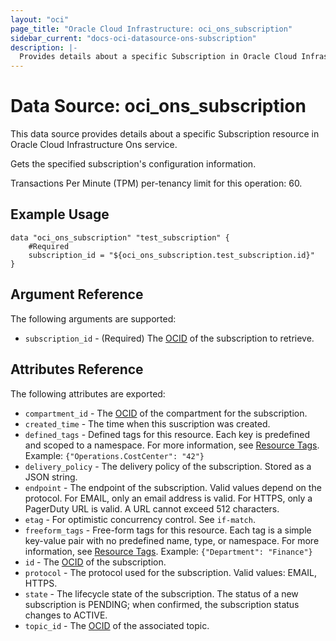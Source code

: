 ```yaml
---
layout: "oci"
page_title: "Oracle Cloud Infrastructure: oci_ons_subscription"
sidebar_current: "docs-oci-datasource-ons-subscription"
description: |-
  Provides details about a specific Subscription in Oracle Cloud Infrastructure Ons service
---
```


# Data Source: oci_ons_subscription
This data source provides details about a specific Subscription resource in Oracle Cloud Infrastructure Ons service.

Gets the specified subscription's configuration information.

Transactions Per Minute (TPM) per-tenancy limit for this operation: 60.


## Example Usage

```hcl
data "oci_ons_subscription" "test_subscription" {
	#Required
	subscription_id = "${oci_ons_subscription.test_subscription.id}"
}
```

## Argument Reference

The following arguments are supported:

* `subscription_id` - (Required) The [OCID](https://docs.cloud.oracle.com/iaas/Content/General/Concepts/identifiers.htm) of the subscription to retrieve. 


## Attributes Reference

The following attributes are exported:

* `compartment_id` - The [OCID](https://docs.cloud.oracle.com/iaas/Content/General/Concepts/identifiers.htm) of the compartment for the subscription. 
* `created_time` - The time when this suscription was created. 
* `defined_tags` - Defined tags for this resource. Each key is predefined and scoped to a namespace. For more information, see [Resource Tags](https://docs.cloud.oracle.com/iaas/Content/General/Concepts/resourcetags.htm).  Example: `{"Operations.CostCenter": "42"}` 
* `delivery_policy` - The delivery policy of the subscription. Stored as a JSON string.
* `endpoint` - The endpoint of the subscription. Valid values depend on the protocol. For EMAIL, only an email address is valid. For HTTPS, only a PagerDuty URL is valid. A URL cannot exceed 512 characters. 
* `etag` - For optimistic concurrency control. See `if-match`. 
* `freeform_tags` - Free-form tags for this resource. Each tag is a simple key-value pair with no predefined name, type, or namespace. For more information, see [Resource Tags](https://docs.cloud.oracle.com/iaas/Content/General/Concepts/resourcetags.htm).  Example: `{"Department": "Finance"}` 
* `id` - The [OCID](https://docs.cloud.oracle.com/iaas/Content/General/Concepts/identifiers.htm) of the subscription. 
* `protocol` - The protocol used for the subscription. Valid values: EMAIL, HTTPS. 
* `state` - The lifecycle state of the subscription. The status of a new subscription is PENDING; when confirmed, the subscription status changes to ACTIVE. 
* `topic_id` - The [OCID](https://docs.cloud.oracle.com/iaas/Content/General/Concepts/identifiers.htm) of the associated topic. 

